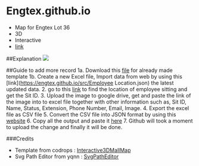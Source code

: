 # Engtex.github.io
- Map for Engtex Lot 36
- 3D
- Interactive
- [link](https://engtex.github.io)

##Explanation
![](https://drive.google.com/uc?export=view&id=1Zkv8CPREApPU_iP5_Nc0c9IgEBO4KkAX)

##Guide to add more record
1a. Download this [file](https://docs.google.com/spreadsheets/d/1ZGXwFEYu1BIkftP_aJZhwzuZdN_ROidN/edit?usp=share_link&ouid=104378173493166339763&rtpof=true&sd=true) for already made template
1b. Create a new Excel file, Import data from web by using this [link](https://engtex.github.io/src/Employee Location.json) the latest updated data.
2. go to this [link](https://engtex.github.io) to find the location of employee sitting and get the Sit ID.
3. Upload the image to google drive, get and paste the link of the image into to excel file together with other information such as, Sit ID, Name, Status, Extension, Phone Number, Email, Image.
4. Export the excel file as CSV file
5. Convert the CSV file into JSON format by using this [website](https://www.convertcsv.com/csv-to-json.htm)
6. Copy all the output and paste it [here](https://github.com/Engtex/Engtex.github.io/blob/main/src/Employee%20Location.json)
7. Github will took a moment to upload the change and finally it will be done.

###Credits
- Template from codrops : [Interactive3DMallMap](https://github.com/codrops/Interactive3DMallMap)
- Svg Path Editor from yqnn : [SvgPathEditor](https://yqnn.github.io/svg-path-editor/)

